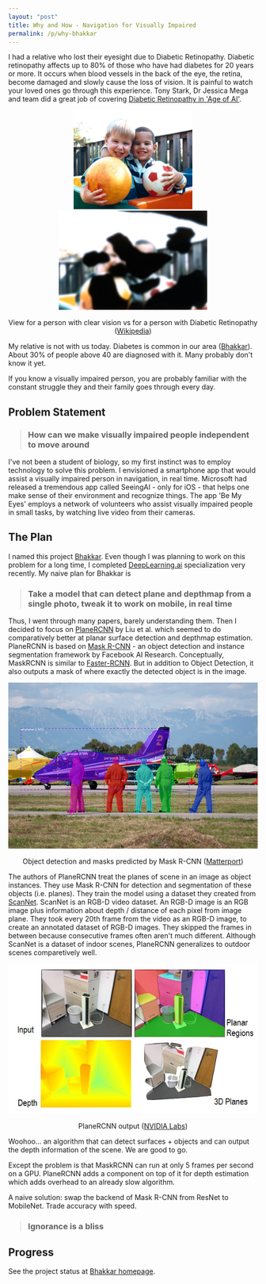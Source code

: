 ```yaml
---
layout: "post"
title: Why and How - Navigation for Visually Impaired
permalink: /p/why-bhakkar
---
```


I had a relative who lost their eyesight due to Diabetic Retinopathy. Diabetic retinopathy affects up to 80% of those who have had diabetes for 20 years or more. It occurs when blood vessels in the back of the eye, the retina, become damaged and slowly cause the loss of vision. It is painful to watch your loved ones go through this experience. Tony Stark, Dr Jessica Mega and team did a great job of covering <a href="https://youtu.be/V5aZjsWM2wo?t=959" target="_blank">Diabetic Retinopathy in 'Age of AI'</a>.

<p align="center">
  <img src="/object-detection/dr-clear.jpg" height="200"/>
  <img src="/object-detection/dr-view.jpg" height="200" />
  <p align="center">
    View for a person with clear vision vs for a person with Diabetic Retinopathy 
    (<a href="https://en.wikipedia.org/wiki/Diabetic_retinopathy" target="_blank">Wikipedia</a>)
  </p>
</p>

My relative is not with us today. Diabetes is common in our area (<a href="https://en.wikipedia.org/wiki/Bhakkar_District" target="_blank">Bhakkar</a>). About 30% of people above 40 are diagnosed with it. Many probably don't know it yet. 

If you know a visually impaired person, you are probably familiar with the constant struggle they and their family goes through every day. 

## Problem Statement
> ### How can we make visually impaired people independent to move around

I've not been a student of biology, so my first instinct was to employ technology to solve this problem. I envisioned a smartphone app that would assist a visually impaired person in navigation, in real time. Microsoft had released a tremendous app called SeeingAI - only for iOS - that helps one make sense of their environment and recognize things. The app 'Be My Eyes' employs a network of volunteers who assist visually impaired people in small tasks, by watching live video from their cameras.

## The Plan
I named this project <a href="/bhakkar">Bhakkar</a>. Even though I was planning to work on this problem for a long time, I completed <a href="https://www.deeplearning.ai/" target="_blank">DeepLearning.ai</a> specialization very recently. My naive plan for Bhakkar is

> ### Take a model that can detect plane and depthmap from a single photo, tweak it to work on mobile, in real time

Thus, I went through many papers, barely understanding them. Then I decided to focus on <a href="https://arxiv.org/abs/1812.04072" target="_blank">PlaneRCNN</a> by Liu et al. which seemed to do comparatively better at planar surface detection and depthmap estimation. PlaneRCNN is based on <a href="https://arxiv.org/abs/1703.06870" target="_blank">Mask R-CNN</a> - an object detection and instance segmentation framework by Facebook AI Research. Conceptually, MaskRCNN is similar to <a href="https://arxiv.org/abs/1506.01497" target="_blank">Faster-RCNN</a>. But in addition to Object Detection, it also outputs a mask of where exactly the detected object is in the image.


<p align="center">
  <img src="/object-detection/mask-rcnn.png"/>
  <p align="center">
    Object detection and masks predicted by Mask R-CNN
    (<a href="https://github.com/matterport/Mask_RCNN" target="_blank">Matterport</a>)
  </p>
</p>

The authors of PlaneRCNN treat the planes of scene in an image as object instances. They use Mask R-CNN for detection and segmentation of these objects (i.e. planes). They train the model using a dataset they created from [ScanNet](http://www.scan-net.org). ScanNet is an RGB-D video dataset. An RGB-D image is an RGB image plus information about depth / distance of each pixel from image plane. They took every 20th frame from the video as an RGB-D image, to create an annotated dataset of RGB-D images. They skipped the frames in between because consecutive frames often aren't much different. Although ScanNet is a dataset of indoor scenes, PlaneRCNN generalizes to outdoor scenes comparetively well.

<p align="center">
  <img src="/object-detection/planercnn.jfif"/>
  <p align="center">
    PlaneRCNN output (<a href="https://github.com/NVlabs/planercnn" target="_blank">NVIDIA Labs</a>)
  </p>
</p>

Woohoo... an algorithm that can detect surfaces + objects and can output the depth information of the scene. We are good to go.

Except the problem is that MaskRCNN can run at only 5 frames per second on a GPU. PlaneRCNN adds a component on top of it for depth estimation which adds overhead to an already slow algorithm. 

A naive solution: swap the backend of Mask R-CNN from ResNet to MobileNet. Trade accuracy with speed.

> ### Ignorance is a bliss

## Progress
See the project status at <a href="/bhakkar">Bhakkar homepage</a>.